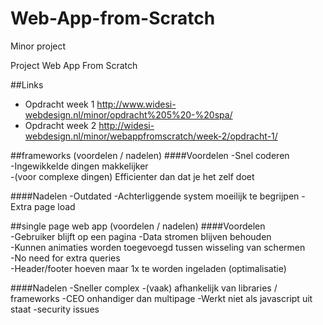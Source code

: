 # Web-App-from-Scratch
Minor project

Project Web App From Scratch

##Links
* Opdracht week 1 http://www.widesi-webdesign.nl/minor/opdracht%205%20-%20spa/
* Opdracht week 2 http://widesi-webdesign.nl/minor/webappfromscratch/week-2/opdracht-1/

##frameworks (voordelen / nadelen)
####Voordelen
-Snel coderen	
-Ingewikkelde dingen makkelijker	
-(voor complexe dingen) Efficienter dan dat je het zelf doet	

####Nadelen
-Outdated
-Achterliggende system moeilijk te begrijpen
-Extra page load

##single page web app (voordelen / nadelen)
####Voordelen	
-Gebruiker blijft op een pagina	
-Data stromen blijven behouden	
-Kunnen animaties worden toegevoegd tussen wisseling van schermen	
-No need for extra queries	
-Header/footer hoeven maar 1x te worden ingeladen (optimalisatie)	

####Nadelen
-Sneller complex
-(vaak) afhankelijk van libraries / frameworks
-CEO onhandiger dan multipage
-Werkt niet als javascript uit staat
-security issues